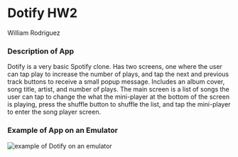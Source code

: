 # Dotify HW2
William Rodriguez

### Description of App
Dotify is a very basic Spotify clone. Has two screens, one where the user can tap play to increase the number of plays, and tap the next and previous track buttons to receive a small popup message. Includes an album cover, song title, artist, and number of plays. The main screen is a list of songs the user can tap to change the what the mini-player at the bottom of the screen is playing, press the shuffle button to shuffle the list, and tap the mini-player to enter the song player screen.


### Example of App on an Emulator
<image src='./example.PNG' alt='example of Dotify on an emulator'/>

